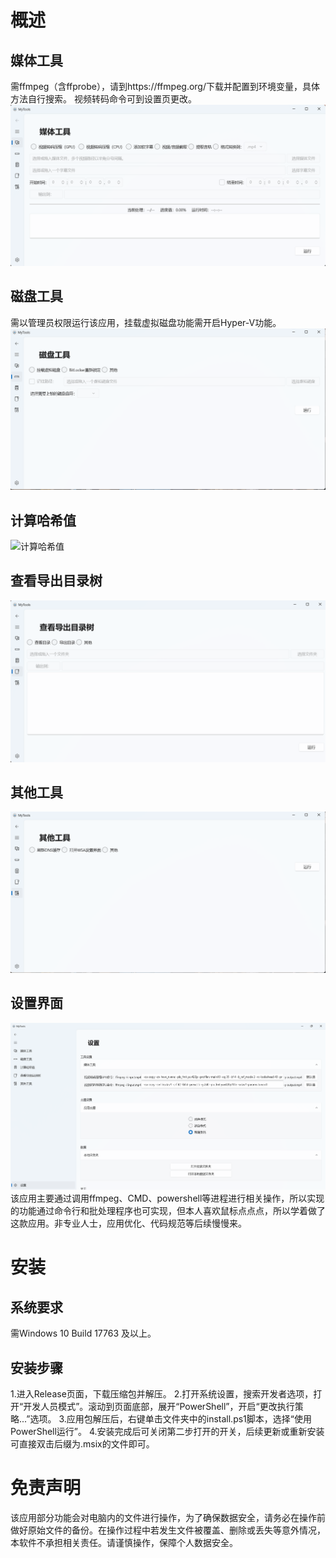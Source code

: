# 概述
## 媒体工具
需ffmpeg（含ffprobe），请到https://ffmpeg.org/下载并配置到环境变量，具体方法自行搜索。
视频转码命令可到设置页更改。
![媒体工具](Images/Screenshots/媒体工具.png)
## 磁盘工具
需以管理员权限运行该应用，挂载虚拟磁盘功能需开启Hyper-V功能。
![磁盘工具](Images/Screenshots/磁盘工具.png)
## 计算哈希值
![计算哈希值](Images/Screenshots/计算哈希值具.png)
## 查看导出目录树
![查看导出目录树](Images/Screenshots/查看导出目录树.png)
## 其他工具
![其他工具](Images/Screenshots/其他工具.png)
## 设置界面
![设置](Images/Screenshots/设置.png)
该应用主要通过调用ffmpeg、CMD、powershell等进程进行相关操作，所以实现的功能通过命令行和批处理程序也可实现，但本人喜欢鼠标点点点，所以学着做了这款应用。非专业人士，应用优化、代码规范等后续慢慢来。
# 安装
## 系统要求
需Windows 10 Build 17763 及以上。
## 安装步骤
1.进入Release页面，下载压缩包并解压。
2.打开系统设置，搜索开发者选项，打开“开发人员模式”。滚动到页面底部，展开“PowerShell”，开启“更改执行策略...”选项。
3.应用包解压后，右键单击文件夹中的install.ps1脚本，选择“使用 PowerShell运行”。
4.安装完成后可关闭第二步打开的开关，后续更新或重新安装可直接双击后缀为.msix的文件即可。
# 免责声明
该应用部分功能会对电脑内的文件进行操作，为了确保数据安全，请务必在操作前做好原始文件的备份。在操作过程中若发生文件被覆盖、删除或丢失等意外情况，本软件不承担相关责任。请谨慎操作，保障个人数据安全。
